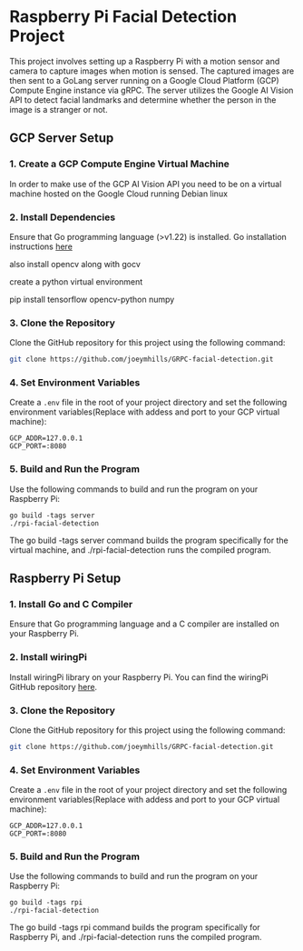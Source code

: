 # Raspberry Pi Facial Detection Project

This project involves setting up a Raspberry Pi with a motion sensor and camera to capture images when motion is sensed. The captured images are then sent to a GoLang server running on a Google Cloud Platform (GCP) Compute Engine instance via gRPC. The server utilizes the Google AI Vision API to detect facial landmarks and determine whether the person in the image is a stranger or not.

## GCP Server Setup

### 1. Create a GCP Compute Engine Virtual Machine

In order to make use of the GCP AI Vision API you need to be on a virtual machine hosted on the Google Cloud running Debian linux

### 2. Install Dependencies

Ensure that Go programming language (>v1.22) is installed. Go installation instructions [here](https://go.dev/doc/install)

also install opencv along with gocv

create a python virtual environment

pip install tensorflow opencv-python numpy



### 3. Clone the Repository

Clone the GitHub repository for this project using the following command:

```bash
git clone https://github.com/joeymhills/GRPC-facial-detection.git
```
### 4. Set Environment Variables

Create a `.env` file in the root of your project directory and set the following environment variables(Replace with addess and port to your GCP virtual machine):

```plaintext
GCP_ADDR=127.0.0.1
GCP_PORT=:8080
```

### 5. Build and Run the Program

Use the following commands to build and run the program on your Raspberry Pi:

```plaintext
go build -tags server
./rpi-facial-detection
```
The go build -tags server command builds the program specifically for the virtual machine, and ./rpi-facial-detection runs the compiled program.


## Raspberry Pi Setup

### 1. Install Go and C Compiler

Ensure that Go programming language and a C compiler are installed on your Raspberry Pi.

### 2. Install wiringPi

Install wiringPi library on your Raspberry Pi. You can find the wiringPi GitHub repository [here](https://github.com/WiringPi/WiringPi).

### 3. Clone the Repository

Clone the GitHub repository for this project using the following command:

```bash
git clone https://github.com/joeymhills/GRPC-facial-detection.git
```

### 4. Set Environment Variables

Create a `.env` file in the root of your project directory and set the following environment variables(Replace with addess and port to your GCP virtual machine):

```plaintext
GCP_ADDR=127.0.0.1
GCP_PORT=:8080
```

### 5. Build and Run the Program

Use the following commands to build and run the program on your Raspberry Pi:

```plaintext
go build -tags rpi
./rpi-facial-detection
```
The go build -tags rpi command builds the program specifically for Raspberry Pi, and ./rpi-facial-detection runs the compiled program.
